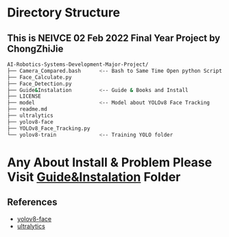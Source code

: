 # Directory Structure

## This is NEIVCE 02 Feb 2022 Final Year Project by ChongZhiJie

``` bash
AI-Robotics-Systems-Development-Major-Project/
├── Camera_Compared.bash      <-- Bash to Same Time Open python Script
├── Face_Calculate.py
├── Face_Detection.py         
├── Guide&Instalation         <-- Guide & Books and Install
├── LICENSE
├── model                     <-- Model about YOLOv8 Face Tracking
├── readme.md
├── ultralytics
├── yolov8-face               
├── YOLOv8_Face_Tracking.py
└── yolov8-train              <-- Training YOLO folder

```
# Any About Install & Problem Please Visit **[Guide&Instalation](https://github.com/ChongZhiJie0216/AI-Robotics-Systems-Development-Major-Project/tree/main/Guide%26Instalation)** Folder

## References

*   [yolov8-face](https://github.com/derronqi/yolov8-face)
*   [ultralytics](https://github.com/ultralytics/ultralytics)